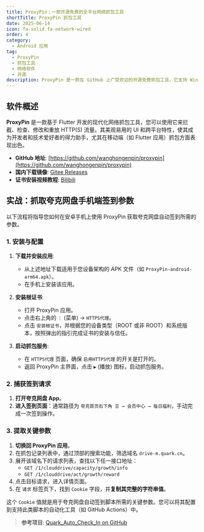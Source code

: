 ```yaml
---
title: ProxyPin：一款开源免费的全平台网络抓包工具
shortTitle: ProxyPin 抓包工具
date: 2025-06-14
icon: fa-solid fa-network-wired
order: 4
category:
  - Android 应用
tag:
  - ProxyPin
  - 抓包工具
  - 网络软件
  - 开源
description: ProxyPin 是一款在 GitHub 上广受欢迎的开源免费抓包工具，它支持 Windows、macOS、Android、iOS 和 Linux 全平台。本文将介绍其基本功能，并以抓取夸克网盘签到参数为例，演示其在手机端的具体使用流程。
---
```


## 软件概述

**ProxyPin** 是一款基于 Flutter 开发的现代化网络抓包工具，您可以使用它来拦截、检查、修改和重放 HTTP(S) 流量。其美观易用的 UI 和跨平台特性，使其成为开发者和技术爱好者的得力助手，尤其在移动端（如 Flutter 应用）抓包方面表现出色。

- **GitHub 地址**: [https://github.com/wanghongenpin/proxypin](https://github.com/wanghongenpin/proxypin)
- **国内下载镜像**: [Gitee Releases](https://gitee.com/wanghongenpin/proxypin/releases)
- **证书安装视频教程**: [Bilibili](https://www.bilibili.com/video/BV1Qm4y157Gk)

## 实战：抓取夸克网盘手机端签到参数

以下流程将指导您如何在安卓手机上使用 ProxyPin 获取夸克网盘自动签到所需的参数。

### 1. 安装与配置

1.  **下载并安装应用**:
    - 从上述地址下载适用于您设备架构的 APK 文件（如 `ProxyPin-android-arm64.apk`）。
    - 在手机上安装该应用。

2.  **安装根证书**:
    - 打开 ProxyPin 应用。
    - 点击右上角的 `⋮` (菜单) → `HTTPS代理`。
    - 点击 `安装根证书`，并根据您的设备类型（ROOT 或非 ROOT）和系统版本，按照弹出的指引完成证书的安装与信任。

3.  **启动抓包服务**:
    - 在 `HTTPS代理` 页面，确保 `启用HTTPS代理` 的开关是打开的。
    - 返回 ProxyPin 主界面，点击 `▶` (播放) 图标，启动抓包服务。

### 2. 捕获签到请求

1.  **打开夸克网盘 App**。
2.  **进入签到页面**：通常路径为 `夸克首页右下角 ☰ → 会员中心 → 每日福利`，手动完成一次签到操作。

### 3. 提取关键参数

1.  **切换回 ProxyPin 应用**。
2.  在抓包记录列表中，通过顶部的搜索功能，筛选域名 `drive-m.quark.cn`。
3.  展开该域名下的请求列表，查找以下任一接口地址：
    - `GET /1/clouddrive/capacity/growth/info`
    - `GET /1/clouddrive/act/growth/reward`
4.  点击目标请求，进入详情页面。
5.  在 `请求` 标签页下，找到 `Cookie` 字段，并**复制其完整的字符串值**。

这个 `Cookie` 值就是用于夸克网盘自动签到脚本所需的关键参数。您可以将其配置到支持此类脚本的自动化工具（如 GitHub Actions）中。

> **参考项目**: [Quark_Auto_Check_In on GitHub](https://github.com/Liu8Can/Quark_Auot_Check_In)